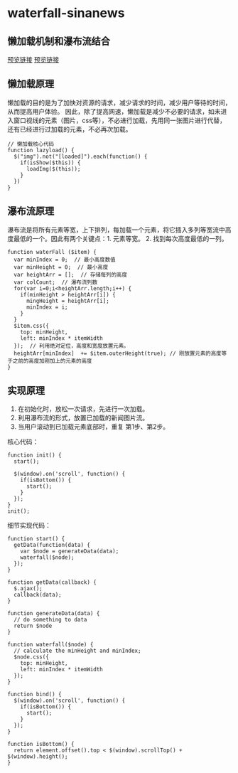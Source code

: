 # waterfall-sinanews
## 懒加载机制和瀑布流结合
[预览链接](https://fejavu.github.io/waterfall-sinanews/index.html)
[预览链接](http://js.jirengu.com/vuwigitobu)

## 懒加载原理
懒加载的目的是为了加快对资源的请求，减少请求的时间，减少用户等待的时间，从而提高用户体验。
因此，除了提高网速，懒加载是减少不必要的请求，如未进入窗口视线的元素（图片，css等），不必进行加载，先用同一张图片进行代替，还有已经进行过加载的元素，不必再次加载。
```
// 懒加载核心代码
function lazyload() {
  $("img").not("[loaded]").each(function() {
    if(isShow($this)) {
      loadImg($(this));
    }
  })
}
```
## 瀑布流原理
瀑布流是将所有元素等宽，上下排列，每加载一个元素，将它插入多列等宽流中高度最低的一个。因此有两个关键点：1. 元素等宽。 2. 找到每次高度最低的一列。
```
function waterFall ($item) {
  var minIndex = 0;  // 最小高度数值
  var minHeight = 0;  // 最小高度
  var heightArr = [];  // 存储每列的高度
  var colCount;  // 瀑布流列数
  for(var i=0;i<heightArr.length;i++) {
    if(minHeight > heightArr[i]) {
      mingHeight = heightArr[i];
      minIndex = i;
    }
  }
  $item.css({
    top: minHeight,
    left: minIndex * itemWidth
  });  // 利用绝对定位，高度和宽度放置元素。
  heightArr[minIndex]  += $item.outerHeight(true); // 刚放置元素的高度等于之前的高度加刚加上的元素的高度
}
```
## 实现原理
1. 在初始化时，放松一次请求，先进行一次加载。
2. 利用瀑布流的形式，放置已加载的新闻图片流。
3. 当用户滚动到已加载元素底部时，重复 第1步、第2步。

核心代码：
```
function init() {
  start();

  $(window).on('scroll', function() {
    if(isBottom()) {
      start();
    } 
  });
}
init();
```
细节实现代码：
```
function start() {
  getData(function(data) {
    var $node = generateData(data);
    waterfall($node);
  });
}

function getData(callback) {
  $.ajax();
  callback(data);
}

function generateData(data) {
  // do something to data
  return $node
}

function waterfall($node) {
  // calculate the minHeight and minIndex;
  $node.css({
    top: minHeight,
    left: minIndex * itemWidth
  });
}

function bind() {
  $(window).on('scroll', function() {
    if(isBottom()) {
      start();
    }
  });
}

function isBottom() {
  return element.offset().top < $(window).scrollTop() + $(window).height();
}

```